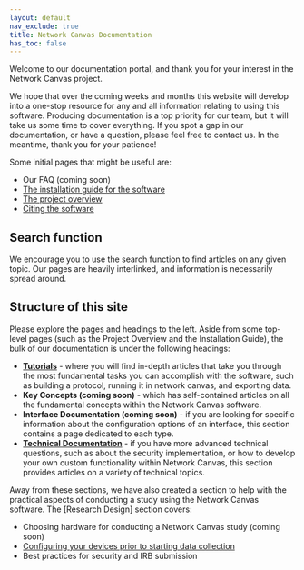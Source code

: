 ```yaml
---
layout: default
nav_exclude: true
title: Network Canvas Documentation
has_toc: false
---
```


Welcome to our documentation portal, and thank you for your interest in the Network Canvas project.

We hope that over the coming weeks and months this website will develop into a one-stop resource for any and all information relating to using this software. Producing documentation is a top priority for our team, but it will take us some time to cover everything. If you spot a gap in our documentation, or have a question, please feel free to contact us. In the meantime, thank you for your patience!

Some initial pages that might be useful are:

- Our FAQ (coming soon)
- [The installation guide for the software](./docs/installation-guide.md)
- [The project overview](./docs/project-overview.md)
- [Citing the software](./docs/citing-the-software.md)

## Search function

We encourage you to use the search function to find articles on any given topic. Our pages are heavily interlinked, and information is necessarily spread around.

## Structure of this site

Please explore the pages and headings to the left. Aside from some top-level pages (such as the Project Overview and the Installation Guide), the bulk of our documentation is under the following headings:

- **[Tutorials](./docs/tutorials/index.md)** - where you will find in-depth articles that take you through the most fundamental tasks you can accomplish with the software, such as building a protocol, running it in network canvas, and exporting data.
- **Key Concepts (coming soon)** - which has self-contained articles on all the fundamental concepts within the Network Canvas software.
- **Interface Documentation (coming soon)** - if you are looking for specific information about the configuration options of an interface, this section contains a page dedicated to each type.
- **[Technical Documentation](./docs/technical-documentation/index.md)** - if you have more advanced technical questions, such as about the security implementation, or how to develop your own custom functionality within Network Canvas, this section provides articles on a variety of technical topics.

Away from these sections, we have also created a section to help with the practical aspects of conducting a study using the Network Canvas software. The [Research Design] section covers:

- Choosing hardware for conducting a Network Canvas study (coming soon)
- [Configuring your devices prior to starting data collection](./docs/research-design/configuring-devices)
- Best practices for security and IRB submission
